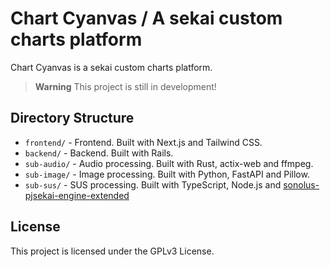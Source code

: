 # Chart Cyanvas / A sekai custom charts platform

Chart Cyanvas is a sekai custom charts platform.

> **Warning**
> This project is still in development!

## Directory Structure

- `frontend/` - Frontend. Built with Next.js and Tailwind CSS.
- `backend/` - Backend. Built with Rails.
- `sub-audio/` - Audio processing. Built with Rust, actix-web and ffmpeg.
- `sub-image/` - Image processing. Built with Python, FastAPI and Pillow.
- `sub-sus/` - SUS processing. Built with TypeScript, Node.js and [sonolus-pjsekai-engine-extended](https://github.com/sevenc-nanashi/sonolus-pjsekai-engine-extended)

## License

This project is licensed under the GPLv3 License.
